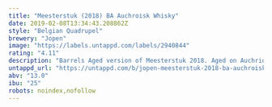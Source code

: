 ```yaml
---
title: "Meesterstuk (2018) BA Auchroisk Whisky"
date: 2019-02-08T13:34:43.208862Z
style: "Belgian Quadrupel"
brewery: "Jopen"
image: "https://labels.untappd.com/labels/2940844"
rating: "4.11"
description: "Barrels Aged version of Meesterstuk 2018. Aged on Auchriosk Whiskey barrels for 320 days. Discover a subtle aroma of clove followed by a somewhat floral taste with dried fruit, caramel and spiced whisky."
untappd_url: "https://untappd.com/b/jopen-meesterstuk-2018-ba-auchroisk-whisky/2940844"
abv: "13.0"
ibu: "25"
robots: noindex,nofollow
---
```

